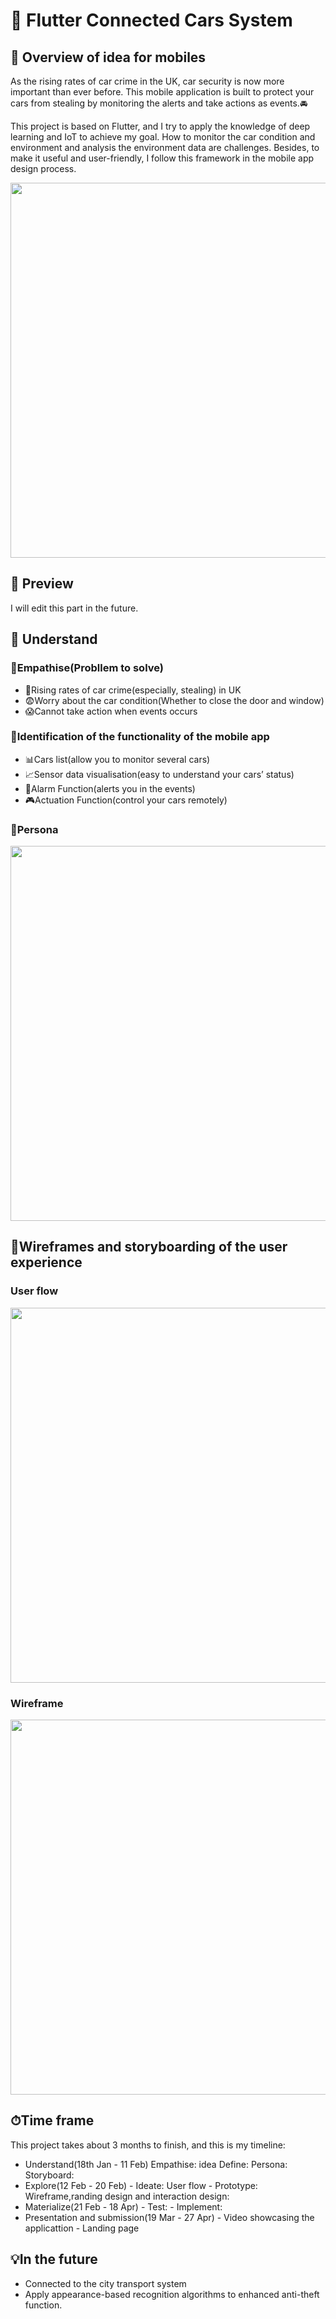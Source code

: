 # 📱 Flutter Connected Cars System

## 👋 Overview of idea for mobiles

As the rising rates of car crime in the UK, car security is now more important than ever before. This mobile application is built to protect your cars from stealing by monitoring the alerts and take actions as events.🚘

This project is based on Flutter, and I try to apply the knowledge of deep learning and IoT to achieve my goal. How to monitor the car condition and environment and analysis the environment data are challenges. Besides, to make it useful and user-friendly, I follow this framework in the mobile app design process.

<img width="600" src="https://user-images.githubusercontent.com/99146042/154818993-c022ddcc-1129-49f9-a29f-d3cf0312bd7c.png">

## 📸 Preview
I will edit this part in the future.

## 🔎 Understand
### 🚩Empathise(Probllem to solve)

- 🤏Rising rates of car crime(especially, stealing) in UK
- 😨Worry about the car condition(Whether to close the door and window)
- 😱Cannot take action when events occurs

### 🚩Identification of the functionality of the mobile app
- 📊Cars list(allow you to monitor several cars)
- 📈Sensor data visualisation(easy to understand your cars’ status)
- 🚨Alarm Function(alerts you in the events)
- 🎮Actuation Function(control your cars remotely)

### 👨Persona
<img width="600" src="https://user-images.githubusercontent.com/99146042/154819267-ab6579c8-c82d-4d98-9392-922e90657129.jpg">

## 🌊Wireframes and storyboarding of the user experience

### User flow
<img width="600" src="https://user-images.githubusercontent.com/99146042/154819301-fc2bb01b-b5ba-44e8-ad3f-4e7704d23f93.png">

### Wireframe
<img width="600" src="https://user-images.githubusercontent.com/99146042/154819313-50a6a9f9-7e66-4757-b0f5-7f2319ab848d.jpg">

## ⏱Time frame
This project takes about 3 months to finish, and this is my timeline:

- Understand(18th Jan - 11 Feb)
          Empathise: idea
          Define: Persona:
                      Storyboard:
- Explore(12 Feb - 20 Feb)
          - Ideate: User flow
          - Prototype: Wireframe,randing design and interaction design:
- Materialize(21 Feb - 18 Apr)
         - Test: 
         - Implement:
- Presentation and submission(19 Mar - 27 Apr)
        - Video showcasing the applicattion
        - Landing page
## 💡In the future

- Connected to the city transport system
- Apply appearance-based recognition algorithms to enhanced anti-theft function.
